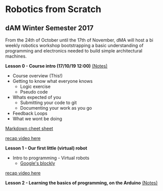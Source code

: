 # Robotics from Scratch
## dAM Winter Semester 2017

From the 24th of October until the 17th of November, dMA will host a bi weekly robotics workshop bootstrapping a basic understanding of programming and electronics needed to build simple architectural machines.


**Lesson 0 - Course intro (17/10/19 12:00)**
[(Notes)](slides/N001-Lesson0/index.html)
+ Course overview (This!)
+ Getting to know what everyone knows
  + Logic exercise
  + Pseudo code
+ Whats expected of you
  + Submitting your code to git
  + Documenting your work as you go
+ Feedback Loops
+ What we wont be doing

[Markdown cheet sheet](https://github.com/adam-p/markdown-here/wiki/Markdown-Cheatsheet#links)

[recap video here](https://www.youtube.com/watch?v=ooeThjJTYzI&list=PLgHWkjKjiYs3mFqDZF0KVfqiVzZhVk3xz&index=2)

**Lesson 1 - Our first little (virtual) robot**

+ Intro to programming - Virtual robots
  + [Google's blockly](https://github.com/google/blockly)

[recap video here](https://www.youtube.com/watch?v=h9a6zrO9VEk&list=PLgHWkjKjiYs3mFqDZF0KVfqiVzZhVk3xz&index=1)


**Lesson 2 - Learning the basics of programming, on the Arduino**
[(Notes)](slides/Arduino001/index.html)
